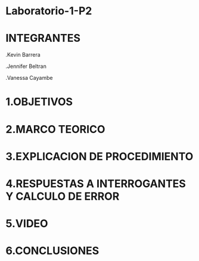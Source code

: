# Laboratorio-1-P2

# INTEGRANTES
.Kevin Barrera

.Jennifer Beltran

.Vanessa Cayambe

# 1.OBJETIVOS


# 2.MARCO TEORICO


# 3.EXPLICACION DE PROCEDIMIENTO 


# 4.RESPUESTAS A INTERROGANTES Y CALCULO DE ERROR


# 5.VIDEO


# 6.CONCLUSIONES 

